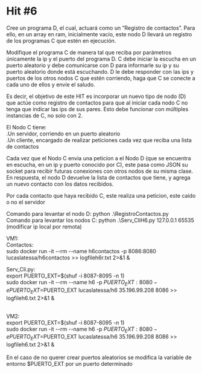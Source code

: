 # Hit #6
Cree un programa D, el cual, actuará como un “Registro de contactos”. Para ello, en un array en ram, inicialmente vacío, este nodo D llevará un registro de los programas C que estén en ejecución.  <br>

Modifique el programa C de manera tal que reciba por parámetros únicamente la ip y el puerto del programa D. C debe iniciar la escucha en un puerto aleatorio y debe comunicarse con D para informarle su ip y su puerto aleatorio donde está escuchando. D le debe responder con las ips y puertos de los otros nodos C que estén corriendo, haga que C se conecte a cada uno de ellos y envíe el saludo. <br>

Es decir, el objetivo de este HIT es incorporar un nuevo tipo de nodo (D) que actúe como registro de contactos para que al iniciar cada nodo C no tenga que indicar las ips de sus pares. Esto debe funcionar con múltiples instancias de C, no solo con 2. <br>

El Nodo C tiene: <br>
    .Un servidor, corriendo en un puerto aleatorio <br>
    .Un cliente, encargado de realizar peticiones cada vez que reciba una lista de contactos

Cada vez que el Nodo C envia una peticion a el Nodo D (que se encuentra en escucha, en un ip y puerto conocido por C), este pasa como JSON su socket para recibir futuras conexiones con otros nodos de su misma clase. En respuesta, el nodo D devuelve la lista de contactos que tiene, y agrega un nuevo contacto con los datos recibidos. <br>

Por cada contacto que haya recibido C, este realiza una peticion, este caido o no el servidor <br>

Comando para levantar el nodo D: python .\RegistroContactos.py <br>
Comando para levantar los nodos C: python .\Serv_CliH6.py 127.0.0.1 65535 (modificar ip local por remota) <br>


VM1:<br>
Contactos:<br>
sudo docker run -it --rm --name h6contactos -p 8086:8080 lucaslatessa/h6contactos >> logfileh6r.txt 2>&1 &<br>

Serv_Cli.py:<br>
export PUERTO_EXT=$(shuf -i 8087-8095 -n 1)<br>
sudo docker run -it --rm --name h6 -p $PUERTO_EXT:8080 -e PUERTO_EXT=$PUERTO_EXT lucaslatessa/h6 35.196.99.208 8086 >> logfileh6.txt 2>&1 &<br>
<br>

VM2: <br>
export PUERTO_EXT=$(shuf -i 8087-8095 -n 1) <br>
sudo docker run -it --rm --name h6 -p $PUERTO_EXT:8080 -e PUERTO_EXT=$PUERTO_EXT lucaslatessa/h6 35.196.99.208 8086 >> logfileh6.txt 2>&1 & <br>
<br>
En el caso de no querer crear puertos aleatorios se modifica la variable de entorno $PUERTO_EXT por un puerto determinado <br>